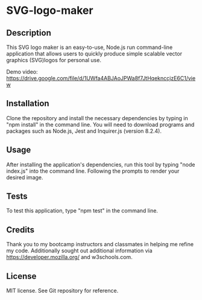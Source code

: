 # SVG-logo-maker

## Description

This SVG logo maker is an easy-to-use, Node.js run command-line application that allows users to quickly produce simple scalable vector graphics (SVG)logos for personal use.

Demo video: 
https://drive.google.com/file/d/1UWfa4ABJAoJPWa8f7JtHqeknccjzE6C1/view 

## Installation

Clone the repository and install the necessary dependencies by typing in "npm install" in the command line. You will need to download programs and packages such as Node.js, Jest and Inquirer.js (version 8.2.4). 

## Usage

After installing the application's dependencies, run this tool by typing "node index.js" into the command line. Following the prompts to render your desired image. 


## Tests

To test this application, type "npm test" in the command line. 


## Credits

Thank you to my bootcamp instructors and classmates in helping me refine my code. Additionally sought out additional information via https://developer.mozilla.org/ and w3schools.com.

## License

MIT license. See Git repository for reference. 
